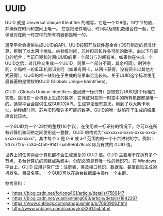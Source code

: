 # UUID

UUID 就是 Universal Unique IDentifier 的缩写，它是一个128位，16字节的值，并确保在时间和空间上唯一。
它是把硬件地址、时间以及随机数结合在一起，它保证对在同一时空中的所有机器都是唯一的。

通常平台会提供生成UUID的API。UUID按照开放软件基金会 (OSF)制定的标准计算，用到了以太网卡地址、纳秒级时间、芯片ID码和许多可能的数字。由以下几部分的组合：当前日期和时间(UUID的第一个部分与时间有关，如果你在生成一个UUID之后，过几秒又生成一个UUID，则第一个部分不同，其余相同)，时钟序列，全局唯一的IEEE机器识别号（如果有网卡，从网卡获得，没有网卡以其他方式获得），UUID的唯一缺陷在于生成的结果串会比较长。关于UUID这个标准使用最普遍的是微软的GUID (Globals Unique Identifiers)。

GUID（Globals Unique Identifiers 全局统一标识符）是微软对UUID这个标准的实现。是指在一台机器上生成的数字，它保证对在同一时空中的所有机器都是唯一的。通常平台会提供生成GUID的API。生成算法很有意思，用到了以太网卡地址、纳秒级时间、芯片ID码和许多可能的数字。GUID的唯一缺陷在于生成的结果串会比较大。

一个GUID为一个128位的整数(16字节)，在使用唯一标识符的情况下，你可以在所有计算机和网络之间使用这一整数。GUID 的格式为“xxxxxxxx-xxxx-xxxx-xxxx-xxxxxxxxxxxx”，其中每个 x 是 0-9 或 a-f 范围内的一个十六进制的字。例如：337c7f2b-7a34-4f50-9141-bab9e6478cc8 即为有效的 GUID 值。

世界上的任何两台计算机都不会生成重复的 GUID 值。GUID 主要用于在拥有多个节点、多台计算机的网络或系统中，分配必须具有唯一性的标识符。在 Windows 平台上，GUID 应用非常广泛：注册表、类及接口标识、数据库、甚至自动生成的机器名、目录名等。一个GUID可以在后台数据库中操作一个主键。

参考资料：

- https://blog.csdn.net/forlong401/article/details/7580147
- https://blog.csdn.net/yuanlianming663/article/details/1842267
- https://www.cnblogs.com/pangguoming/p/7090906.html
- http://www.cnblogs.com/snandy/p/3261754.html
